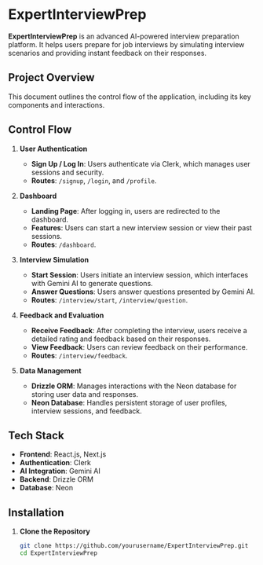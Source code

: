 
# ExpertInterviewPrep

**ExpertInterviewPrep** is an advanced AI-powered interview preparation platform. It helps users prepare for job interviews by simulating interview scenarios and providing instant feedback on their responses.

## Project Overview

This document outlines the control flow of the application, including its key components and interactions.

## Control Flow

1. **User Authentication**
   - **Sign Up / Log In**: Users authenticate via Clerk, which manages user sessions and security.
   - **Routes**: `/signup`, `/login`, and `/profile`.

2. **Dashboard**
   - **Landing Page**: After logging in, users are redirected to the dashboard.
   - **Features**: Users can start a new interview session or view their past sessions.
   - **Routes**: `/dashboard`.

3. **Interview Simulation**
   - **Start Session**: Users initiate an interview session, which interfaces with Gemini AI to generate questions.
   - **Answer Questions**: Users answer questions presented by Gemini AI.
   - **Routes**: `/interview/start`, `/interview/question`.

4. **Feedback and Evaluation**
   - **Receive Feedback**: After completing the interview, users receive a detailed rating and feedback based on their responses.
   - **View Feedback**: Users can review feedback on their performance.
   - **Routes**: `/interview/feedback`.

5. **Data Management**
   - **Drizzle ORM**: Manages interactions with the Neon database for storing user data and responses.
   - **Neon Database**: Handles persistent storage of user profiles, interview sessions, and feedback.

## Tech Stack

- **Frontend**: React.js, Next.js
- **Authentication**: Clerk
- **AI Integration**: Gemini AI
- **Backend**: Drizzle ORM
- **Database**: Neon

## Installation

1. **Clone the Repository**

   ```bash
   git clone https://github.com/yourusername/ExpertInterviewPrep.git
   cd ExpertInterviewPrep

